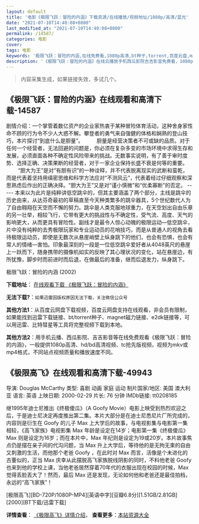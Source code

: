 ```yaml
---
layout: default
title: '电影《极限飞跃：冒险的内涵》下载资源/在线播放/视频地址/1080p/高清/蓝光'
date: "2021-07-10T14:40:08+0800"
last_modified_at: "2021-07-10T14:40:08+0800"
permalink: /14587/
categories: 电影
cover:
tags: 电影
keywords: '极限飞跃：冒险的内涵,在线免费看,1080p高清,bt种子,torrent,百度云盘,magnet,磁力链,迅雷下载资源'
description: '《极限飞跃：冒险的内涵》在线云播放手机西瓜影院吉吉影音免费看，1080p高清bd/hd未删减完整版和tc抢先枪版，mkv/mp4格式，附带bt/torrent种子、magnet/磁力链、百度云盘、网盘资源迅雷下载链接'
---
```


>内容采集生成，如果链接失效，多试几个。


## 《极限飞跃：冒险的内涵》在线观看和高清下载-14587

剧情介绍：一个掌管着数亿资产的企业家热衷于某种冒险体育活动，这种舍身家性命不顾的行为令不少人大惑不解。攀登者的勇气来自强健的体格和娴熟的登山技巧，本片探讨“到底什么是胆量”。  　　胆量是经营决策者不可或缺的品质。对于任何一个经营者，无法回避的问题是，你必须在复杂多变的市场环境中求得生存和发展，必须直面各种不确定性风险带来的挑战。无数事实说明，有了善于审时度势、选择正确、决策果断的经营者，对于一家企业保持长盛不衰是何等的重要。  　　“胆大为王”是对“有胆有识”的一种诠释，并不代表脱离现实的武断和蛮乾，而是代表着坚持用缜密思维和科学方法应对“不测风云”，代表着经过仔细观察和深思熟虑后作出的正确决择。“胆大为王”又是对“谨小慎微”和“优柔寡断”的否定。 ----- 本来以为此片是纯粹讲低空跳伞的，但其主要涵盖了两个部分，主线是跳伞的历史由来，从达芬奇最初的草稿直至今天种类繁多的跳伞器具，5个世纪数代人为了自由翱翔在天空而不懈的努力。跳伞是人类克服地球重力，在天空划出自由乐章的另一壮举，相较飞行，它带有更大的挑战性与不确定性，受气流、高度、天气的影响更大，从而更具有冒险性。副线才是最令人惊心动魄的极限运动—低空跳伞，片中没有纯粹的去秀极限玩家和专业运动员的花哨技巧，而是从普通人的视角去看待极限运动员，即使是无数次从悬崖峭壁上纵身跳下的他们，也会有恐惧，也会有常人的情绪—害怕。印象最深刻的一段是一位低空跳伞爱好者从4048英尺的悬崖上一跃而下，随身携带的摄像机如实的反映了其心理状况的变化，站在悬崖边，有所犹豫，脚步时而前进时而后退，在做最后的准备，继而后退发力，纵身跳下。


极限飞跃：冒险的内涵 (2002)

**下载地址**： [在线观看下载 《极限飞跃：冒险的内涵》](https://www.btbtdy.me/btdy/dy5153.html) 


**无法下载?**：`如果迅雷因版权原因无法下载，关注微信公众号 `

**其他方法1**：从百度云网盘下载视频，百度云网盘支持在线观看，非会员有限制，如果能找到迅雷下载链接、bt/torrent种子、magnet磁力链接、e2dk链接等，可以用迅雷、比特彗星等工具将完整视频下载到本地。

**其他方法2**：用手机云播、西瓜影院、吉吉影音等在线免费观看《极限飞跃：冒险的内涵》，一般提供1080p高清、hd/bd高清视频、tc抢先版视频，视频为mkv或mp4格式，不同站点视频质量和播放速度不同。


## 《极限高飞》在线观看和高清下载-49943

导演: Douglas McCarthy 类型: 喜剧 动画 家庭 运动 制片国家/地区: 美国 澳大利亚 语言: 英语 上映日期: 2000-02-29 片长: 76 分钟 IMDb链接: tt0208185

继1995年迪士尼推出《终极傻瓜》（A Goofy Movie）电影上映受到热烈欢迎之后，于是迪士尼决定再度推出第二集。本片大部分是在迪士尼悉尼片厂所完成的，内容则是衍生在 Goofy 的儿子 Max 上大学后的故事，与电视影集与电影第一集相较，《高飞家族》电视影集 Max 年龄是设定在14岁；电影第一集《终极傻瓜》Max 则是设定为16岁；而在本片中，Max 年纪则是设定为19或20岁。本片故事焦点仍是摆在亲子间的代沟问题，当 Max 升上大学后，等待他的是无拘无束的自由又刺激的生活，而他那个老爸 Goofy ，在此时对 Max 而言，活像是个未进化的古董似的，正当 Max 庆幸从此摆脱高飞家族脱线阴影的同时，不料他老爸 Goofy 也来到他的学校上课，当他老爸居然穿着70年代的衣服出现在校园的时候，Max 觉得丢脸丟大了！然而，最后 Max 还是发现，无论如何他和老爸还是最佳拍档，永远的“高飞家族”！


[极限高飞][BD-720P/1080P-MP4][英语中字][豆瓣6.8分][1.51GB/2.81GB][2000][BT下载/迅雷下载]

**详情查看**： [《极限高飞》详情介绍](/movie/49943/)， **查看更多**：[本站资源大全](/movie/t/all/)

